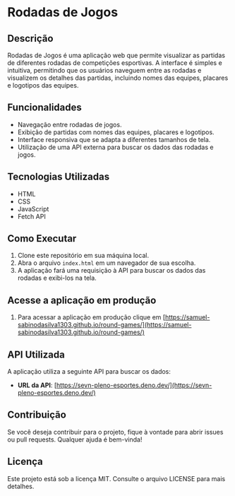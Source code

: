 # Rodadas de Jogos

## Descrição

Rodadas de Jogos é uma aplicação web que permite visualizar as partidas de diferentes rodadas de competições esportivas. A interface é simples e intuitiva, permitindo que os usuários naveguem entre as rodadas e visualizem os detalhes das partidas, incluindo nomes das equipes, placares e logotipos das equipes.

## Funcionalidades

- Navegação entre rodadas de jogos.
- Exibição de partidas com nomes das equipes, placares e logotipos.
- Interface responsiva que se adapta a diferentes tamanhos de tela.
- Utilização de uma API externa para buscar os dados das rodadas e jogos.

## Tecnologias Utilizadas

- HTML
- CSS
- JavaScript
- Fetch API

## Como Executar

1. Clone este repositório em sua máquina local.
2. Abra o arquivo `index.html` em um navegador de sua escolha.
3. A aplicação fará uma requisição à API para buscar os dados das rodadas e exibi-los na tela.

## Acesse a aplicação em produção

1. Para acessar a aplicação em produção clique em [https://samuel-sabinodasilva1303.github.io/round-games/](https://samuel-sabinodasilva1303.github.io/round-games/)

## API Utilizada

A aplicação utiliza a seguinte API para buscar os dados:

- **URL da API**: [https://sevn-pleno-esportes.deno.dev/](https://sevn-pleno-esportes.deno.dev/)

## Contribuição

Se você deseja contribuir para o projeto, fique à vontade para abrir issues ou pull requests. Qualquer ajuda é bem-vinda!

## Licença

Este projeto está sob a licença MIT. Consulte o arquivo LICENSE para mais detalhes.



